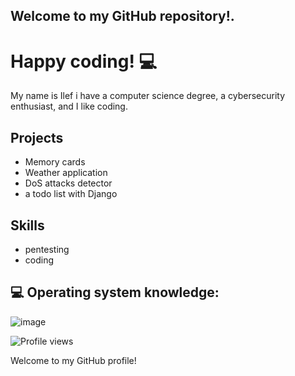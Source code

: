  ## Welcome to my GitHub repository!.
 # Happy coding! 💻

 My name is Ilef i have a computer science degree, a cybersecurity enthusiast, and I like coding.

## Projects
- Memory cards
- Weather application
- DoS attacks detector
- a todo list with Django 

## Skills
- pentesting
- coding

## 💻 Operating system knowledge:
![image](https://github.com/Ilefrajhi/ilefrajhi/assets/123025307/6fca6c93-403e-4cce-b7b5-0921a8a4c5fc)


![Profile views](https://visitor-badge.glitch.me/badge?page_id=Ilefrajhi.ilefrajhi)

Welcome to my GitHub profile!







